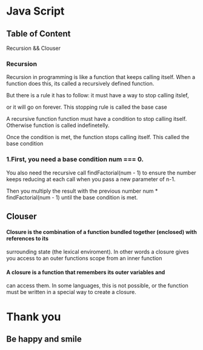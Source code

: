 # Java Script
## Table of Content
Recursion && Clouser
### Recursion
Recursion in programming is like a
function that keeps calling itself. When a
function does this, its called a
recursively defined function.

But there is a rule it has to follow: it must
have a way to stop calling itslef,

or it will go on forever. This stopping rule
is called the base case

A recursive function function must have a condition to stop calling itself. Otherwise function is
called indefinetelly.

Once the condition is met, the function stops calling itself. This called the base condition

### 1.First, you need a base condition num === 0.

You also need the recursive call
findFactorial(num - 1) to ensure the number
keeps reducing at each call when you pass a
new parameter of n-1.

Then you multiply the result with the previous
number num * findFactorial(num - 1) until the
base condition is met.

## Clouser

#### Closure is the combination of a function bundled together (enclosed) with references to its
surrounding state (the lexical enviroment). In other words a closure gives you access to an
outer functions scope from an inner function

#### A closure is a function that remembers its outer variables and
can access them. In some languages, this is not possible, or
the function must be written in a special way to create a
closure.


# Thank you 
## Be happy and smile
